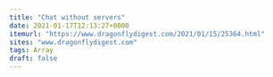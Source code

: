 ```yaml
---
title: "Chat without servers"
date: 2021-01-17T12:13:27+0000
itemurl: "https://www.dragonflydigest.com/2021/01/15/25364.html"
sites: "www.dragonflydigest.com"
tags: Array
draft: false
---
```

